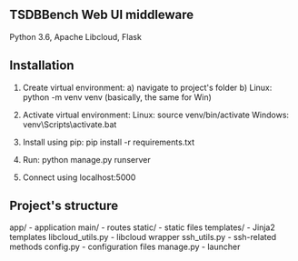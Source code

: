 ## TSDBBench Web UI middleware

Python 3.6, Apache Libcloud, Flask

## Installation

1. Create virtual environment:
  a) navigate to project's folder
  b) Linux: python -m venv venv (basically, the same for Win)

2. Activate virtual environment:
   Linux: source venv/bin/activate
   Windows: venv\Scripts\activate.bat

3. Install using pip: pip install -r requirements.txt

4. Run: python manage.py runserver
5. Connect using localhost:5000

## Project's structure

app/ - application
  main/ - routes
  static/ - static files
  templates/ - Jinja2 templates
  libcloud_utils.py - libcloud wrapper
  ssh_utils.py - ssh-related methods
config.py - configuration files
manage.py - launcher

